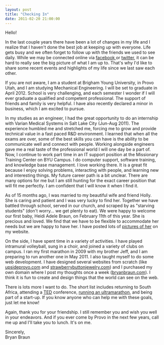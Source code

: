 ```yaml
---
layout: post
title: "Checking In"
date: 2011-02-20 21:00:00
---
```


Hello!

In the last couple years there have been a lot of changes in my life and I realize that I haven't done the best job at keeping up with everyone. Life gets busy and we often forget to follow up with the friends we used to see daily. While we may be connected online via <a href="http://www.facebook.com/bryanbr4un" target="_blank" rel="noopener noreferrer">facebook </a>or <a href="https://twitter.com/bryanebraun" target="_blank" rel="noopener noreferrer">twitter</a>, it can be hard to really see the big picture of what I am up to. That's why I'd like to share some recent events and highlights of my life since we last saw each other.

If you are not aware, I am a student at Brigham Young University, in Provo Utah, and I am studying Mechanical Engineering. I will be set to graduate in April 2012. School is very challenging, and each semester I wonder if I will ever graduate a qualified and competent professional. The support of friends and family is very helpful. I have also recently declared a minor in business, which I am excited to pursue.

In my studies as an engineer, I had the great opportunity to do an internship with Varian Medical Systems in Salt Lake City (Jun-Aug 2011). The experience humbled me and stretched me, forcing me to grow and provide technical value in a fast paced R&D environment. I learned that when all the exams are over, some of the best skills you can have is the ability to be communicate well and connect with people. Working alongside engineers gave me a real taste of the professional world I will one day be a part of. Now, I continue to work part time in an IT support position at the Missionary Training Center on BYU Campus. I do computer support, software training, and knowledge base management. I love working there. It is a great fit because I enjoy solving problems, interacting with people, and learning new and interesting things. My future career path is a bit unclear. There are many options for me but I am still hunting for the exact career position that will fit me perfectly. I am confident that I will know it when I find it.

As of 15 months ago, I was married to my beautiful wife and friend Holly. She is caring and patient and I was very lucky to find her. Together we have battled through school, served in our church, and scraped by as "starving students" (don't worry... we get plenty to eat). We were happy to welcome our first baby, Heidi Adele Braun, on February 11th of this year. She is precious and loved. We find that we have to be flexible to accommodate her needs but we are happy to have her. I have posted lots of <a href="http://bryanbraun.com/2011/02/14/heidi/" target="_blank" rel="noopener noreferrer">pictures of her</a> on my website.

On the side, I have spent time in a variety of activities. I have played intramural volleyball, sung in a choir, and joined a variety of clubs on campus. I ran my first marathon in 2009 with my brother Jeff, and I am preparing to run another one in May 2011. I also taught myself to do some web development. I have designed several websites from scratch (like <a href="http://upsideprovo.com">upsideprovo.com</a> and <a href="http://strawberrybuttons.bryanbraun.com" target="_blank" rel="noopener noreferrer">strawberrybuttonjewelry.com</a>) and I purchased my own domain where I post my thoughts once a week (<a href="http://bryanbraun.com">bryanbraun.com</a>). I think it is fun to create and design things that the world can see on the web.

There is lots more I want to do. The short list includes returning to South Africa, attending a <a href="http://bryanbraun.com/2011/02/20/ted/" target="_blank" rel="noopener noreferrer">TED</a> conference, <a href="http://en.wikipedia.org/wiki/Comrades_Marathon" target="_blank" rel="noopener noreferrer">running an ultramarathon</a>, and being part of a start-up. If you know anyone who can help me with these goals, just let me know!

Again, thank you for your friendship. I still remember you and wish you well in your endeavors. And if you ever come by Provo in the next few years, call me up and I'll take you to lunch. It's on me.

Sincerely,  
Bryan Braun
